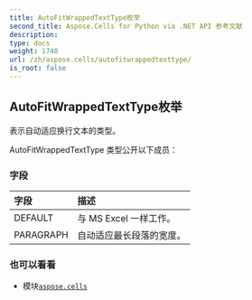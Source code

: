 ```yaml
---
title: AutoFitWrappedTextType枚举
second_title: Aspose.Cells for Python via .NET API 参考文献
description:
type: docs
weight: 1740
url: /zh/aspose.cells/autofitwrappedtexttype/
is_root: false
---
```

## AutoFitWrappedTextType枚举
表示自动适应换行文本的类型。



AutoFitWrappedTextType 类型公开以下成员：

### 字段
|字段|描述|
| :- | :- |
| DEFAULT |与 MS Excel 一样工作。|
| PARAGRAPH |自动适应最长段落的宽度。|



### 也可以看看
* 模块[`aspose.cells`](..)
